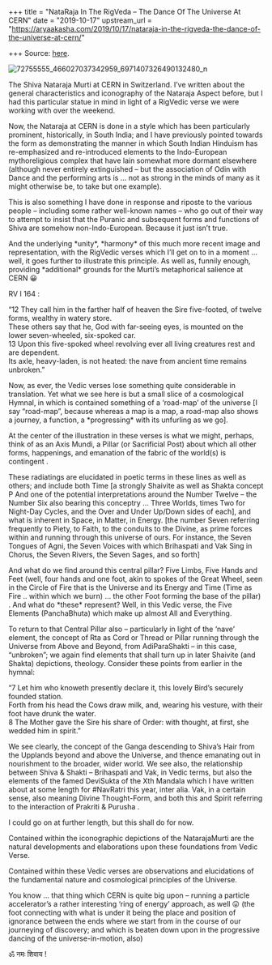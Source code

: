 +++
title = "NataRaja In The RigVeda – The Dance Of The Universe At CERN"
date = "2019-10-17"
upstream_url = "https://aryaakasha.com/2019/10/17/nataraja-in-the-rigveda-the-dance-of-the-universe-at-cern/"

+++
Source: [here](https://aryaakasha.com/2019/10/17/nataraja-in-the-rigveda-the-dance-of-the-universe-at-cern/).

![72755555_466027037342959_6971407326490132480_n](https://aryaakasha.files.wordpress.com/2019/10/72755555_466027037342959_6971407326490132480_n.jpg?w=676)

The Shiva Nataraja Murti at CERN in Switzerland. I’ve written about the
general characteristics and iconography of the Nataraja Aspect before,
but I had this particular statue in mind in light of a RigVedic verse we
were working with over the weekend.

Now, the Nataraja at CERN is done in a style which has been particularly
prominent, historically, in South India; and I have previously pointed
towards the form as demonstrating the manner in which South Indian
Hinduism has re-emphasized and re-introduced elements to the
Indo-European mythoreligious complex that have lain somewhat more
dormant elsewhere (although never entirely extinguished – but the
association of Odin with Dance and the performing arts is … not as
strong in the minds of many as it might otherwise be, to take but one
example).

This is also something I have done in response and riposte to the
various people – including some rather well-known names – who go out of
their way to attempt to insist that the Puranic and subsequent forms and
functions of Shiva are somehow non-Indo-European. Because it just isn’t
true.

And the underlying \*unity\*, \*harmony\* of this much more recent image
and representation, with the RigVedic verses which I’ll get on to in a
moment … well, it goes further to illustrate this principle. As well as,
funnily enough, providing \*additional\* grounds for the Murti’s
metaphorical salience at CERN 😀

RV I 164 :

“12 They call him in the farther half of heaven the Sire five-footed, of
twelve forms, wealthy in watery store.  
These others say that he, God with far-seeing eyes, is mounted on the
lower seven-wheeled, six-spoked car.  
13 Upon this five-spoked wheel revolving ever all living creatures rest
and are dependent.  
Its axle, heavy-laden, is not heated: the nave from ancient time remains
unbroken.”

Now, as ever, the Vedic verses lose something quite considerable in
translation. Yet what we see here is but a small slice of a cosmological
Hymnal, in which is contained something of a ‘road-map’ of the universe
\[I say “road-map”, because whereas a map is a map, a road-map also
shows a journey, a function, a \*progressing\* with its unfurling as we
go\].

At the center of the illustration in these verses is what we might,
perhaps, think of as an Axis Mundi, a Pillar (or Sacrificial Post) about
which all other forms, happenings, and emanation of the fabric of the
world(s) is contingent .

These radiatings are elucidated in poetic terms in these lines as well
as others; and include both Time \[a strongly Shaivite as well as Shakta
concept P And one of the potential interpretations around the Number
Twelve – the Number Six also bearing this conceptry … Three Worlds,
times Two for Night-Day Cycles, and the Over and Under Up/Down sides of
each\], and what is inherent in Space, in Matter, in Energy. \[the
number Seven referring frequently to Piety, to Faith, to the conduits to
the Divine, as prime forces within and running through this universe of
ours. For instance, the Seven Tongues of Agni, the Seven Voices with
which Brihaspati and Vak Sing in Chorus, the Seven Rivers, the Seven
Sages, and so forth\]

And what do we find around this central pillar? Five Limbs, Five Hands
and Feet (well, four hands and one foot, akin to spokes of the Great
Wheel, seen in the Circle of Fire that is the Universe and its Energy
and Time (Time as Fire .. within which we burn) … the other Foot forming
the base of the pillar) . And what do \*these\* represent? Well, in this
Vedic verse, the Five Elements (PanchaBhuta) which make up almost All
and Everything.

To return to that Central Pillar also – particularly in light of the
‘nave’ element, the concept of Rta as Cord or Thread or Pillar running
through the Universe from Above and Beyond, from AdiParaShakti – in this
case, “unbroken”; we again find elements that shall turn up in later
Shaivite (and Shakta) depictions, theology. Consider these points from
earlier in the hymnal:

“7 Let him who knoweth presently declare it, this lovely Bird’s securely
founded station.  
Forth from his head the Cows draw milk, and, wearing his vesture, with
their foot have drunk the water.  
8 The Mother gave the Sire his share of Order: with thought, at first,
she wedded him in spirit.”

We see clearly, the concept of the Ganga descending to Shiva’s Hair from
the Upplands beyond and above the Universe, and thence emanating out in
nourishment to the broader, wider world. We see also, the relationship
between Shiva & Shakti – Brihaspati and Vak, in Vedic terms, but also
the elements of the famed DeviSukta of the Xth Mandala which I have
written about at some length for #NavRatri this year, inter alia. Vak,
in a certain sense, also meaning Divine Thought-Form, and both this and
Spirit referring to the interaction of Prakriti & Purusha .

I could go on at further length, but this shall do for now.

Contained within the iconographic depictions of the NatarajaMurti are
the natural developments and elaborations upon these foundations from
Vedic Verse.

Contained within these Vedic verses are observations and elucidations of
the fundamental nature and cosmological principles of the Universe.

You know … that thing which CERN is quite big upon – running a particle
accelerator’s a rather interesting ‘ring of energy’ approach, as well 😛
(the foot connecting with what is under it being the place and position
of ignorance between the ends where we start from in the course of our
journeying of discovery; and which is beaten down upon in the
progressive dancing of the universe-in-motion, also)

ॐ नमः शिवाय !
